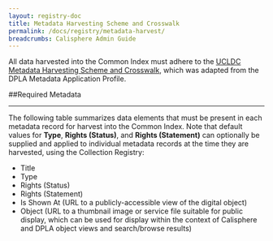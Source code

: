 ```yaml
---
layout: registry-doc
title: Metadata Harvesting Scheme and Crosswalk
permalink: /docs/registry/metadata-harvest/
breadcrumbs: Calisphere Admin Guide
---
```


All data harvested into the Common Index must adhere to the [UCLDC Metadata Harvesting Scheme and Crosswalk](https://docs.google.com/spreadsheets/d/1u2RE9PD0N9GkLQTFNJy3HiH9N5IbKDG52HjJ6JomC9I/edit#gid=265758929), which was adapted from the DPLA Metadata Application Profile.

##Required Metadata
***
<p>The following table summarizes data elements that must be present in each metadata record for harvest into the Common Index. Note that default values for <b>Type</b>, <b>Rights (Status)</b>, and <b>Rights (Statement)</b> can optionally be supplied and applied to individual metadata records at the time they are harvested, using the Collection Registry:</p>

* <a class="label">Title</a>
* <a class="label">Type</a>
* <a class="label">Rights (Status)</a>
* <a class="label">Rights (Statement)</a>
* <a class="label">Is Shown At (URL to a publicly-accessible view of the digital object)</a>
* <a class="label">Object (URL to a thumbnail image or service file suitable for public display, which can be used for display within the context of Calisphere and DPLA object views and search/browse results)</a>
